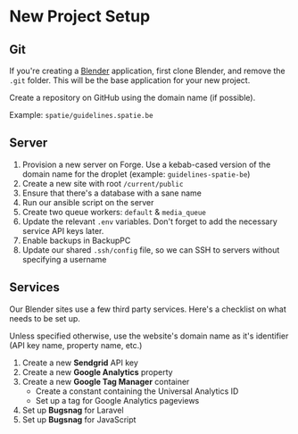 # New Project Setup

## Git

If you're creating a [Blender](https://github.com/spatie/blender) application, first clone Blender, and remove the `.git` folder. This will be the base application for your new project.

Create a repository on GitHub using the domain name (if possible).

Example: `spatie/guidelines.spatie.be`

## Server

1. Provision a new server on Forge. Use a kebab-cased version of the domain name for the droplet (example: `guidelines-spatie-be`)
1. Create a new site with root `/current/public`
1. Ensure that there's a database with a sane name
1. Run our ansible script on the server
1. Create two queue workers: `default` & `media_queue`
1. Update the relevant `.env` variables. Don't forget to add the necessary service API keys later.
1. Enable backups in BackupPC
1. Update our shared `.ssh/config` file, so we can SSH to servers without specifying a username

## Services

Our Blender sites use a few third party services. Here's a checklist on what needs to be set up.

Unless specified otherwise, use the website's domain name as it's identifier (API key name, property name, etc.)

1. Create a new **Sendgrid** API key
1. Create a new **Google Analytics** property
1. Create a new **Google Tag Manager** container
    - Create a constant containing the Universal Analytics ID
    - Set up a tag for Google Analytics pageviews
1. Set up **Bugsnag** for Laravel
1. Set up **Bugsnag** for JavaScript
